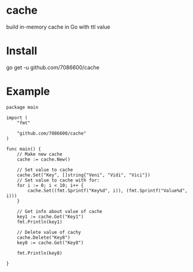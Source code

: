 # cache
build in-memory cache in Go with ttl value

# Install

go get -u github.com/7086600/cache

# Example

```
package main

import (
	"fmt"

	"github.com/7086600/cache"
)

func main() {
	// Make new cache
	cache := cache.New()

	// Set value to cache
	cache.Set("Key", []string{"Veni", "Vidi", "Vici"})
	// Set value to cache with for:
	for i := 0; i < 10; i++ {
		cache.Set((fmt.Sprintf("Key%d", i)), (fmt.Sprintf("Value%d", i)))
	}

	// Get info about value of cache
	key1 := cache.Get("Key1")
	fmt.Println(key1)

	// Delete value of cachу
	cache.Delete("Key8")
	key8 := cache.Get("Key8")

	fmt.Println(key8)

}
```